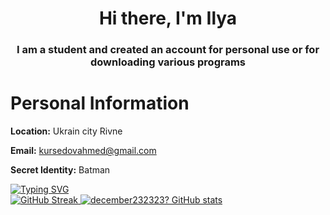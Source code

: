 ### 
<h1 align="center">Hi there, I'm Ilya </a> 
<h3 align="center">I am a student and created an account for personal use or for downloading various programs </h3>
<!DOCTYPE html>
<html>
<head>
 
</head>
<body>
  <h1>Personal Information</h1>
  <p><strong>Location:</strong> Ukrain city Rivne</p>
  <p><strong>Email:</strong> <a href="mailto:kursedovahmed@gmail.com">kursedovahmed@gmail.com</a></p>
  <p><strong>Secret Identity:</strong> Batman</p>
</body>
</html>



<a href="https://git.io/typing-svg"><img src="https://readme-typing-svg.herokuapp.com?font=Fira+Code&pause=3000&width=1000&lines=Please+verify+me+Kinda+Windy+today+Im+not+bot+💗+💗+💗" alt="Typing SVG" /></a>                               
<a href="https://git.io/streak-stats">
  <img src="https://streak-stats.demolab.com?user=December&theme=tokyonight&hide_border=true&border_radius=11&card_width=1080" alt="GitHub Streak" />
</a>
<a href="https://github.com/december232323?tab=stars">
  <img src="https://github-readme-stats.vercel.app/api?username=december232323" alt="december232323? GitHub stats" />
</a>
